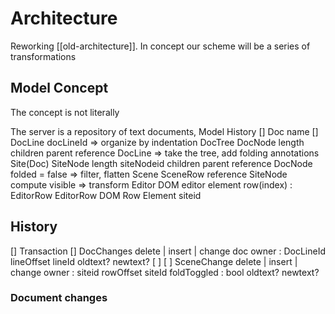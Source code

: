 # Architecture

Reworking [[old-architecture]].  In concept our scheme will be a series of transformations


## Model Concept

The concept is not literally

The server is a repository of text documents, 
Model
    History
    [] Doc 
        name
        []
            DocLine
                docLineId
    => organize by indentation
    DocTree 
        DocNode
            length
            children
            parent
            reference DocLine
    => take the tree, add folding annotations
    Site(Doc)
        SiteNode
            length
            siteNodeid
            children
            parent
            reference DocNode
            folded = false
    => filter, flatten
    Scene
        SceneRow
        reference SiteNode
        compute visible
    => transform
    Editor
        DOM editor element
        row(index) : EditorRow
        EditorRow
            DOM Row Element
                siteid

## History

[] Transaction
    [] DocChanges
        delete | insert | change
        doc
        owner : DocLineId
        lineOffset
        lineId
        oldtext?
        newtext?
[ ]
    [ ] SceneChange
        delete | insert | change
        owner : siteid
        rowOffset
        siteId
        foldToggled : bool
        oldtext?
        newtext?


### Document changes


